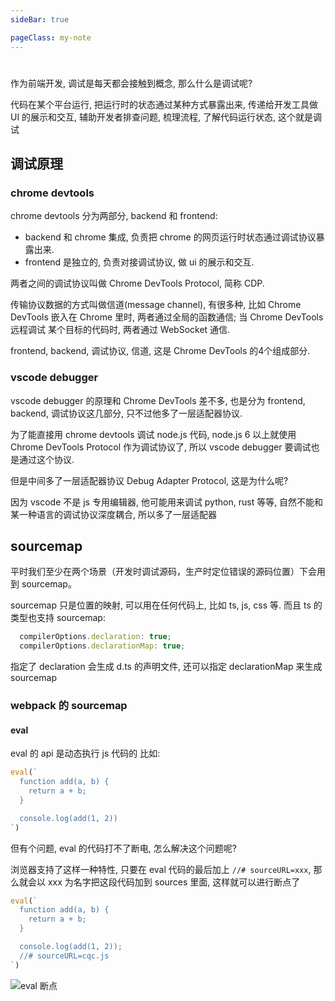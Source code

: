 ```yaml
---
sideBar: true

pageClass: my-note
---
```


#

作为前端开发, 调试是每天都会接触到概念, 那么什么是调试呢?

  代码在某个平台运行, 把运行时的状态通过某种方式暴露出来, 传递给开发工具做 UI 的展示和交互, 辅助开发者排查问题, 梳理流程, 了解代码运行状态, 这个就是调试

## 调试原理

### chrome devtools

chrome devtools 分为两部分, backend 和 frontend:

- backend 和 chrome 集成, 负责把 chrome 的网页运行时状态通过调试协议暴露出来.
- frontend 是独立的, 负责对接调试协议, 做 ui 的展示和交互.

两者之间的调试协议叫做 Chrome DevTools Protocol, 简称 CDP.

传输协议数据的方式叫做信道(message channel), 有很多种, 比如 Chrome DevTools 嵌入在 Chrome 里时, 两者通过全局的函数通信; 当 Chrome DevTools 远程调试
某个目标的代码时, 两者通过 WebSocket 通信.

frontend, backend, 调试协议, 信道, 这是 Chrome DevTools 的4个组成部分.

### vscode debugger

vscode debugger 的原理和 Chrome DevTools 差不多, 也是分为 frontend, backend, 调试协议这几部分, 只不过他多了一层适配器协议.

为了能直接用 chrome devtools 调试 node.js 代码, node.js 6 以上就使用 Chrome DevTools Protocol 作为调试协议了, 所以 vscode debugger 要调试也是通过这个协议.

但是中间多了一层适配器协议 Debug Adapter Protocol, 这是为什么呢?

因为 vscode 不是 js 专用编辑器, 他可能用来调试 python, rust 等等, 自然不能和某一种语言的调试协议深度耦合, 所以多了一层适配器

## sourcemap

平时我们至少在两个场景（开发时调试源码，生产时定位错误的源码位置）下会用到 sourcemap。

sourcemap 只是位置的映射, 可以用在任何代码上, 比如 ts, js, css 等. 而且 ts 的类型也支持 sourcemap:

```javascript
  compilerOptions.declaration: true;
  compilerOptions.declarationMap: true;
```

指定了 declaration 会生成 d.ts 的声明文件, 还可以指定 declarationMap 来生成 sourcemap

### webpack 的 sourcemap

#### eval

eval 的 api 是动态执行 js 代码的 比如:

```javascript
eval(`
  function add(a, b) {
    return a + b;
  }

  console.log(add(1, 2))
`)
```

但有个问题, eval 的代码打不了断电, 怎么解决这个问题呢?

浏览器支持了这样一种特性, 只要在 eval 代码的最后加上 `//# sourceURL=xxx`, 那么就会以 xxx 为名字把这段代码加到 sources 里面,
这样就可以进行断点了

```javascript
eval(`
  function add(a, b) {
    return a + b;
  }

  console.log(add(1, 2));
  //# sourceURL=cqc.js
`)
```

![eval 断点](https://phsdevoss.eheren.com/pcloud/phs3.0/Snipaste_2023-02-17_13-28-41.jpg)
